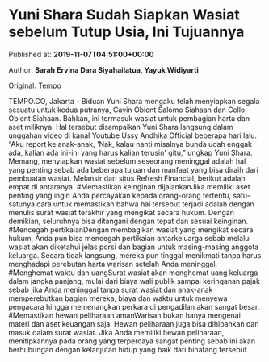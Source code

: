 
# Yuni Shara Sudah Siapkan Wasiat sebelum Tutup Usia, Ini Tujuannya

Published at: **2019-11-07T04:51:00+00:00**

Author: **Sarah Ervina Dara Siyahailatua, Yayuk Widiyarti**

Original: [Tempo](https://gaya.tempo.co/read/1269361/yuni-shara-sudah-siapkan-wasiat-sebelum-tutup-usia-ini-tujuannya?utm_source=Digital+Marketing&utm_medium=Twitter&utm_campaign=Gaya_Novi)

TEMPO.CO, Jakarta - Biduan Yuni Shara mengaku telah menyiapkan segala sesuatu untuk kedua putranya, Cavin Obient Salomo Siahaan dan Cello Obient Siahaan. Bahkan, ini termasuk wasiat untuk pembagian harta dan aset miliknya.
Hal tersebut disampaikan Yuni Shara langsung dalam unggahan video di kanal Youtube Ussy Andhika Official beberapa hari lalu.
“Aku report ke anak-anak, 'Nak, kalau nanti misalnya bunda udah enggak ada, kalian ada ini-ini yang harus kalian terusin' gitu,” ungkap Yuni Shara.
Memang, menyiapkan wasiat sebelum seseorang meninggal adalah hal yang penting sebab ada beberapa tujuan dan manfaat yang bisa diraih dari pembuatan wasiat. Melansir dari situs Refresh Financial, berikut adalah empat di antaranya.
#Memastikan keinginan dijalankanJika memiliki aset penting yang ingin Anda percayakan kepada orang-orang tertentu, satu-satunya cara untuk memastikan bahwa hal tersebut terjadi adalah dengan menulis surat wasiat terakhir yang mengikat secara hukum. Dengan demikian, seluruhnya bisa ditangani dengan tepat dan sesuai keinginan.
#Mencegah pertikaianDengan membagikan wasiat yang mengikat secara hukum, Anda pun bisa mencegah pertikaian antarkeluarga sebab melalui wasiat akan diketahui jelas porsi dan bagian untuk masing-masing anggota keluarga. Secara tidak langsung, mereka pun tinggal menikmati tanpa harus menghadapi perebutan harta warisan setelah Anda meninggal.
#Menghemat waktu dan uangSurat wasiat akan menghemat uang keluarga dalam jangka panjang, mulai dari biaya wali publik sampai keringanan pajak sebab jika Anda meninggal tanpa surat wasiat dan anak-anak memperebutkan bagian mereka, biaya dan waktu untuk menyewa pengacara hingga memenangkan perkara di pengadilan akan sangat besar.
#Memastikan hewan peliharaan amanWarisan bukan hanya mengenai materi dan aset keuangan saja. Hewan peliharaan juga bisa dihibahkan dan masuk dalam surat wasiat. Jika Anda memiliki hewan peliharaan, menitipkannya pada orang yang terpercaya sangat penting sebab ini akan berhubungan dengan kelanjutan hidup yang baik dari binatang tersebut.

